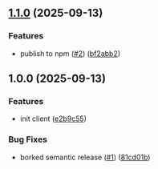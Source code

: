 ## [1.1.0](https://github.com/jacobboykin/amazing-marvin-client-js/compare/v1.0.0...v1.1.0) (2025-09-13)


### Features

* publish to npm ([#2](https://github.com/jacobboykin/amazing-marvin-client-js/issues/2)) ([bf2abb2](https://github.com/jacobboykin/amazing-marvin-client-js/commit/bf2abb251ac488aedacf0b2ed998642b399e1adf))

## 1.0.0 (2025-09-13)


### Features

* init client ([e2b9c55](https://github.com/jacobboykin/amazing-marvin-client-js/commit/e2b9c55f11ecdb0c63d2e3d3042cef44207ab074))


### Bug Fixes

* borked semantic release ([#1](https://github.com/jacobboykin/amazing-marvin-client-js/issues/1)) ([81cd01b](https://github.com/jacobboykin/amazing-marvin-client-js/commit/81cd01b7fc9c2f4c4abf743698c9214ed142b2b2))
